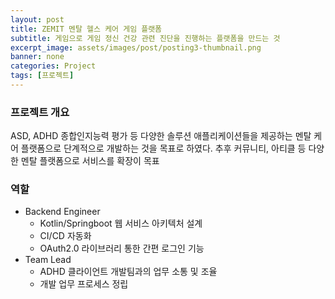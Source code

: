 ```yaml
---
layout: post
title: ZEMIT 멘탈 헬스 케어 게임 플랫폼
subtitle: 게임으로 게임 정신 건강 관련 진단을 진행하는 플랫폼을 만드는 것
excerpt_image: assets/images/post/posting3-thumbnail.png
banner: none
categories: Project
tags: [프로젝트]
---
```


### 프로젝트 개요

ASD, ADHD 종합인지능력 평가 등 다양한 솔루션 애플리케이션들을 제공하는
멘탈 케어 플랫폼으로 단계적으로 개발하는 것을 목표로 하였다.
추후 커뮤니티, 아티클 등 다양한 멘탈 플랫폼으로 서비스를 확장이 목표

### 역할
- Backend Engineer
  - Kotlin/Springboot 웹 서비스 아키텍처 설계
  - CI/CD 자동화
  - OAuth2.0 라이브러리 통한 간편 로그인 기능
- Team Lead
  - ADHD 클라이언트 개발팀과의 업무 소통 및 조율
  - 개발 업무 프로세스 정립
